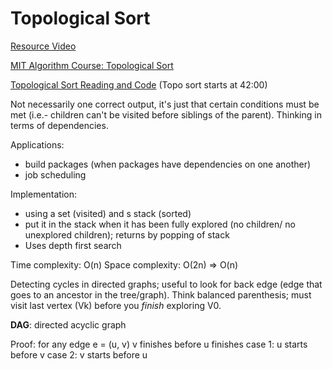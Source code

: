 # Topological Sort 

[Resource Video](https://www.youtube.com/watch?v=ddTC4Zovtbc)

[MIT Algorithm Course: Topological Sort](https://www.youtube.com/watch?v=AfSk24UTFS8)

[Topological Sort Reading and Code](https://www.geeksforgeeks.org/topological-sorting/) (Topo sort starts at 42:00)

Not necessarily one correct output, it's just that certain conditions must be met (i.e.- children can't be visited before siblings of the parent). Thinking in terms of dependencies.

Applications: 
* build packages (when packages have dependencies on one another)
* job scheduling

Implementation: 
* using a set (visited) and s stack (sorted)
* put it in the stack when it has been fully explored (no children/ no unexplored children); returns by popping of stack
* Uses depth first search 


Time complexity: O(n)
Space complexity: O(2n) => O(n)

Detecting cycles in directed graphs; useful to look for back edge (edge that goes to an ancestor in the tree/graph).
Think balanced parenthesis; must visit last vertex (Vk) before you *finish* exploring V0. 

__DAG__: directed acyclic graph

Proof: 
for any edge e = (u, v)
v finishes before u finishes 
case 1: u starts before v 
case 2: v starts before u  

